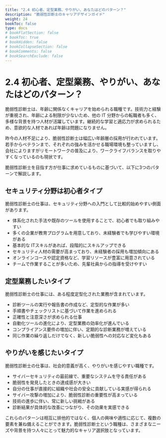 ```yaml
---
title: "2.4 初心者、定型業務、やりがい、あなたはどのパターン？"
description: "脆弱性診断士のキャリアデザインガイド"
weight: 24
bookToc: false
type: docs
# bookFlatSection: false
# bookToc: true
# bookHidden: false
# bookCollapseSection: false
# bookComments: false
# bookSearchExclude: false
---
```


# 2.4 初心者、定型業務、やりがい、あなたはどのパターン？

脆弱性診断士は、年齢に関係なくキャリアを始められる職種です。技術力と経験が重視され、年齢による制限が少ないため、他の IT 分野からの転職者も多く、多様な背景を持つ人材が活躍しています。継続的な学習と適応力が求められるため、意欲的な人材であれば年齢は問題になりません。

昨今の人材不足により、脆弱性診断士は幅広い年齢層の採用が行われています。若手からベテランまで、それぞれの強みを活かせる職場環境も整っていますし、会社によりますがリモートワークの普及により、ワークライフバランスを取りやすくなっているのも現状です。

脆弱性診断士を目指す方が仕事に求めているものに基づいて、以下に3つのパターンで解説します。

## セキュリティ分野は初心者タイプ

脆弱性診断士の仕事は、セキュリティ分野への入門として比較的始めやすい側面があります。
- 体系化された手法や既存のツールを使用することで、初心者でも取り組みやすい
- 多くの企業が教育プログラムを用意しており、未経験者でも学びやすい環境がある
- 基本的な ITスキルがあれば、段階的にスキルアップできる
- セキュリティ人材の需要が高まっており、未経験者の採用も増加傾向にある
- オンラインコースや認定資格など、学習リソースが豊富に用意されている
- チームで作業することが多いため、先輩社員からの指導を受けやすい

## 定型業務したいタイプ

脆弱性診断士の仕事には、ある程度定型化された業務が含まれています。
- 診断ツールの実行や報告書の作成など、定型的な作業が多い
- 手順書やチェックリストに基づいて作業を進められる
- 正確性と注意深さが求められる仕事
- 自動化ツールの進化により、定型業務の効率化が進んでいる
- コンプライアンス要件の増加に伴い、定期的な診断業務が増えている
- 同じ作業の繰り返しだけでなく、新しい脆弱性への対応など変化もある

## やりがいを感じたいタイプ

脆弱性診断士の仕事は、社会的意義が高く、やりがいを感じやすい職種です。
- サイバーセキュリティの最前線で、重要なシステムを守る責任がある
- 脆弱性を発見したときの達成感が大きい
- 自分の仕事が直接的に組織や社会の安全に貢献している実感が得られる
- サイバー攻撃の増加により、脆弱性診断の重要性が高まっている
- 技術の進歩に伴い、常に新しい挑戦がある
- 診断結果が具体的な改善につながり、その効果を実感できる

これらのパターンは相互に排他的ではなく、個人の興味や適性に応じて、複数の要素を兼ね備えることができます。脆弱性診断士という職種は、さまざまなニーズや背景を持つ人々にとって魅力的なキャリア選択肢となっています。
